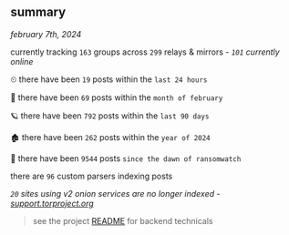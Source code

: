 
## summary
_february 7th, 2024_

currently tracking `163` groups across `299` relays & mirrors - _`101` currently online_

⏲ there have been `19` posts within the `last 24 hours`

🦈 there have been `69` posts within the `month of february`

🪐 there have been `792` posts within the `last 90 days`

🏚 there have been `262` posts within the `year of 2024`

🦕 there have been `9544` posts `since the dawn of ransomwatch`

there are `96` custom parsers indexing posts

_`20` sites using v2 onion services are no longer indexed - [support.torproject.org](https://support.torproject.org/onionservices/v2-deprecation/)_

> see the project [README](https://github.com/joshhighet/ransomwatch#ransomwatch--) for backend technicals
